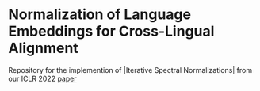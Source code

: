 # Normalization of Language Embeddings for Cross-Lingual Alignment

Repository for the implemention of |Iterative Spectral Normalizations| from our ICLR 2022 [paper](https://openreview.net/forum?id=Nh7CtbyoqV5)
